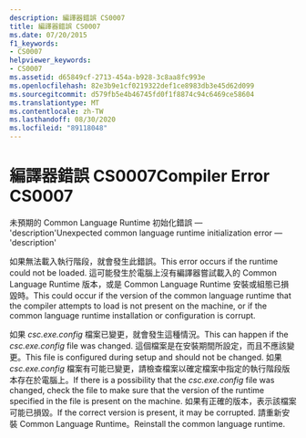 ```yaml
---
description: 編譯器錯誤 CS0007
title: 編譯器錯誤 CS0007
ms.date: 07/20/2015
f1_keywords:
- CS0007
helpviewer_keywords:
- CS0007
ms.assetid: d65849cf-2713-454a-b928-3c8aa8fc993e
ms.openlocfilehash: 82e3b9e1cf0219322def1ce8983db3e45d62d099
ms.sourcegitcommit: d579fb5e4b46745fd0f1f8874c94c6469ce58604
ms.translationtype: MT
ms.contentlocale: zh-TW
ms.lasthandoff: 08/30/2020
ms.locfileid: "89118048"
---
```

# <a name="compiler-error-cs0007"></a><span data-ttu-id="a6e43-103">編譯器錯誤 CS0007</span><span class="sxs-lookup"><span data-stu-id="a6e43-103">Compiler Error CS0007</span></span>

<span data-ttu-id="a6e43-104">未預期的 Common Language Runtime 初始化錯誤 — 'description'</span><span class="sxs-lookup"><span data-stu-id="a6e43-104">Unexpected common language runtime initialization error — 'description'</span></span>

 <span data-ttu-id="a6e43-105">如果無法載入執行階段，就會發生此錯誤。</span><span class="sxs-lookup"><span data-stu-id="a6e43-105">This error occurs if the runtime could not be loaded.</span></span> <span data-ttu-id="a6e43-106">這可能發生於電腦上沒有編譯器嘗試載入的 Common Language Runtime 版本，或是 Common Language Runtime 安裝或組態已損毀時。</span><span class="sxs-lookup"><span data-stu-id="a6e43-106">This could occur if the version of the common language runtime that the compiler attempts to load is not present on the machine, or if the common language runtime installation or configuration is corrupt.</span></span>

 <span data-ttu-id="a6e43-107">如果 *csc.exe.config* 檔案已變更，就會發生這種情況。</span><span class="sxs-lookup"><span data-stu-id="a6e43-107">This can happen if the *csc.exe.config* file was changed.</span></span> <span data-ttu-id="a6e43-108">這個檔案是在安裝期間所設定，而且不應該變更。</span><span class="sxs-lookup"><span data-stu-id="a6e43-108">This file is configured during setup and should not be changed.</span></span> <span data-ttu-id="a6e43-109">如果 *csc.exe.config* 檔案有可能已變更，請檢查檔案以確定檔案中指定的執行階段版本存在於電腦上。</span><span class="sxs-lookup"><span data-stu-id="a6e43-109">If there is a possibility that the *csc.exe.config* file was changed, check the file to make sure that the version of the runtime specified in the file is present on the machine.</span></span> <span data-ttu-id="a6e43-110">如果有正確的版本，表示該檔案可能已損毀。</span><span class="sxs-lookup"><span data-stu-id="a6e43-110">If the correct version is present, it may be corrupted.</span></span> <span data-ttu-id="a6e43-111">請重新安裝 Common Language Runtime。</span><span class="sxs-lookup"><span data-stu-id="a6e43-111">Reinstall the common language runtime.</span></span>
